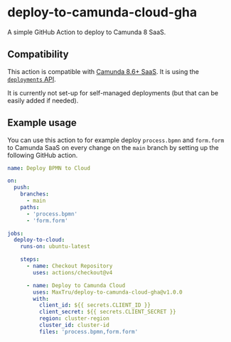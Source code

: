 # deploy-to-camunda-cloud-gha

A simple GitHub Action to deploy to Camunda 8 SaaS.

## Compatibility

This action is compatible with [Camunda 8.6+ SaaS](https://docs.camunda.io/docs/guides/). It is using the [`deployments` API](https://docs.camunda.io/docs/apis-tools/camunda-api-rest/specifications/deploy-resources/).

It is currently not set-up for self-managed deployments (but that can be easily added if needed).

## Example usage

You can use this action to for example deploy `process.bpmn` and `form.form` to Camunda SaaS on every change on the `main` branch by setting up the following GitHub action.

```yml
name: Deploy BPMN to Cloud

on:
  push:
    branches:
      - main
    paths:
      - 'process.bpmn'
      - 'form.form'

jobs:
  deploy-to-cloud:
    runs-on: ubuntu-latest

    steps:
      - name: Checkout Repository
        uses: actions/checkout@v4

      - name: Deploy to Camunda Cloud
        uses: MaxTru/deploy-to-camunda-cloud-gha@v1.0.0
        with:
          client_id: ${{ secrets.CLIENT_ID }}
          client_secret: ${{ secrets.CLIENT_SECRET }}
          region: cluster-region
          cluster_id: cluster-id
          files: 'process.bpmn,form.form'
```
